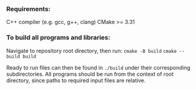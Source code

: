 ### Requirements:

C++ compiler (e.g. gcc, g++, clang)
CMake >= 3.31

### To build all programs and libraries:

Navigate to repository root directory, then run:
`cmake -B build`
`cmake --build build`

Ready to run files can then be found in `./build` under their corresponding subdirectories.
All programs should be run from the context of root directory, since paths to required input files are relative.
